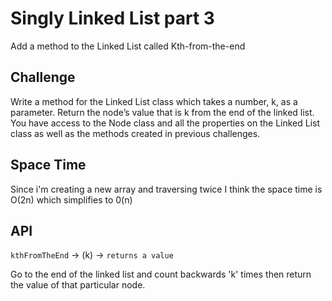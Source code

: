 # Singly Linked List part 3

Add a method to the Linked List called Kth-from-the-end

## Challenge

Write a method for the Linked List class which takes a number, k, as a parameter. Return the node’s value that is k from the end of the linked list. You have access to the Node class and all the properties on the Linked List class as well as the methods created in previous challenges.

## Space Time

Since i'm creating a new array and traversing twice I think the space time is O(2n) which simplifies to 0(n)


## API

`kthFromTheEnd` -> (k) -> `returns a value`

Go to the end of the linked list and count backwards 'k' times then return the value of that particular node.